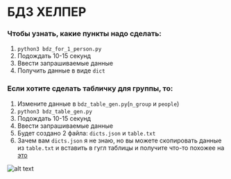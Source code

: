 # БДЗ ХЕЛПЕР

### Чтобы узнать, какие пункты надо сделать:

1) ```python3 bdz_for_1_person.py```
2) Подождать 10-15 секунд
3) Ввести запрашиваемые данные
4) Получить данные в виде ```dict```


### Если хотите сделать табличку для группы, то:

1) Измените данные в ```bdz_table_gen.py```(```n_group``` и ```people```)
2) ```python3 bdz_table_gen.py```
3) Подождать 10-15 секунд
4) Ввести запрашиваемые данные
5) Будет создано 2 файла: ```dicts.json``` и ```table.txt```
6) Зачем вам ```dicts.json``` я не знаю, но вы можете скопировать данные из ```table.txt``` и вставить в гугл таблицы и получите что-то похожее на [это](https://docs.google.com/spreadsheets/d/1hnNYbh-6_IZ3NToqdzKbYkuXc9RHAe24oYrhzifV4_k/edit?usp=sharing)


![alt text](https://i.gifer.com/y4.gif)

